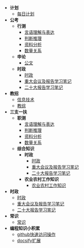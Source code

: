 - **计划**
  - [每日计划](/计划/每日计划)
- **公考**
  - **行测**
    - [言语理解与表达](/公考/行测/言语理解与表达)
    - [判断推理](/公考/行测/判断推理)
    - [资料分析](/公考/行测/资料分析)
    - [数量关系](/公考/行测/数量关系)
  - **申论**
    - [公文](/公考/申论公文)
  - **时政**
    - [时政](/时政/时政)
    - [重大会议及报告学习笔记](/时政/重大会议及报告学习笔记)
    - [二十大报告学习笔记](/时政/二十大报告学习笔记) 
- **教招**
  - [信息技术](/教招/信息技术)
  - [教综](/教招/教综)
- **三支一扶**
  - **职测**
     - [言语理解与表达](/公考/行测/言语理解与表达)
     - [判断推理](/公考/行测/判断推理)
     - [资料分析](/公考/行测/资料分析)
     - [数量关系](/公考/行测数量关系)
  - **综合知识**
    - **时政**
      - [时政](/时政/时政)
      - [重大会议及报告学习笔记](/时政/重大会议及报告学习笔记)
      - [二十大报告学习笔记](/时政/二十大报告学习笔记)
    - **农业农村工作知识**
      - [农业农村工作知识](/三支一扶/综合知识/农业农村工作知识)
- **时政**
     - [时政](/时政/时政.md)
     - [重大会议及报告学习笔记](/时政/重大会议及报告学习笔记)
     - [二十大报告学习笔记](/时政/二十大报告学习笔记) 
- **常识**
  - [常识](/常识/常识)
- **编程知识小积累**
  - [github快速访问操作](/编程知识小积累/github快速访问操作)
  - [docsify扩展](/docsify扩展/docsify扩展)
